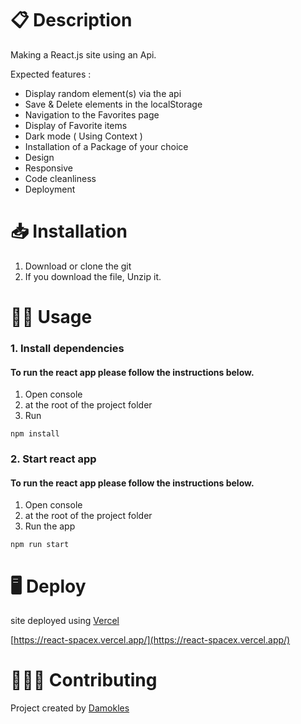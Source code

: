 # 📋 Description
Making a React.js site using an Api.

Expected features :
- Display random element(s) via the api
- Save & Delete elements in the localStorage
- Navigation to the Favorites page
- Display of Favorite items
- Dark mode ( Using Context )
- Installation of a Package of your choice
- Design
- Responsive
- Code cleanliness
- Deployment

# 📥 Installation

1) Download or clone the git
2) If you download the file, Unzip it.

# 👨‍💻 Usage

### 1. Install dependencies 
#### To run the react app please follow the instructions below.
1) Open console
2) at the root of the project folder
3) Run
```nodejs
npm install 
```

### 2. Start react app
#### To run the react app please follow the instructions below.
1) Open console
2) at the root of the project folder
3) Run the app
```nodejs
npm run start 
```
# 🖥  Deploy
site deployed using [Vercel](https://vercel.com/)

[https://react-spacex.vercel.app/](https://react-spacex.vercel.app/)

# 🧑‍🤝‍🧑  Contributing
Project created by [Damokles](https://github.com/Damokless)
